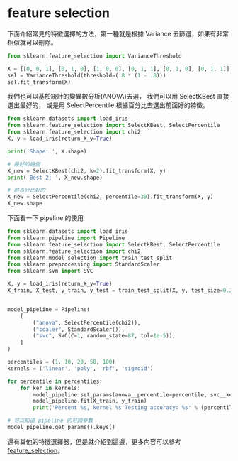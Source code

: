 <script src="https://cdn.mathjax.org/mathjax/latest/MathJax.js?config=TeX-AMS-MML_HTMLorMML" type="text/javascript"></script>
<script type="text/x-mathjax-config">
MathJax.Hub.Config({
    tex2jax: {
    inlineMath: [ ["$","$"], ["\(","\)"] ],
    processEscapes: true
    }
});
</script>



# feature selection

下面介紹常見的特徵選擇的方法，第一種就是根據 Variance 去篩選，如果有非常相似就可以刪除。






```python 
from sklearn.feature_selection import VarianceThreshold

X = [[0, 0, 1], [0, 1, 0], [1, 0, 0], [0, 1, 1], [0, 1, 0], [0, 1, 1]]
sel = VarianceThreshold(threshold=(.8 * (1 - .8)))
sel.fit_transform(X)

```


我們也可以基於統計的變異數分析(ANOVA)去選，
我們可以用 SelectKBest 直接選出最好的，
或是用 SelectPercentile 根據百分比去選出前面好的特徵。




```python 
from sklearn.datasets import load_iris
from sklearn.feature_selection import SelectKBest, SelectPercentile
from sklearn.feature_selection import chi2
X, y = load_iris(return_X_y=True)

print('Shape: ', X.shape)

# 最好的幾個
X_new = SelectKBest(chi2, k=2).fit_transform(X, y)
print('Best 2: ', X_new.shape)

# 前百分比好的
X_new = SelectPercentile(chi2, percentile=30).fit_transform(X, y)
X_new.shape

```


下面看一下 pipeline 的使用


```python 
from sklearn.datasets import load_iris
from sklearn.pipeline import Pipeline
from sklearn.feature_selection import SelectKBest, SelectPercentile
from sklearn.feature_selection import chi2
from sklearn.model_selection import train_test_split
from sklearn.preprocessing import StandardScaler
from sklearn.svm import SVC

X, y = load_iris(return_X_y=True)
X_train, X_test, y_train, y_test = train_test_split(X, y, test_size=0.2, random_state=87)


model_pipeline = Pipeline(
    [
        ("anova", SelectPercentile(chi2)),
        ("scaler", StandardScaler()),
        ("svc", SVC(C=1, random_state=87, tol=1e-5)),
    ]
)

percentiles = (1, 10, 20, 50, 100)
kernels = ('linear', 'poly', 'rbf', 'sigmoid')

for percentile in percentiles:
    for ker in kernels:
        model_pipeline.set_params(anova__percentile=percentile, svc__kernel=ker)
        model_pipeline.fit(X_train, y_train)
        print('Percent %s, kernel %s Testing accuracy: %s' % (percentile, ker, round(model_pipeline.score(X_test, y_test),3)))


```


```python 
# 可以知道 pipeline 的可調參數
model_pipeline.get_params().keys()
```


還有其他的特徵選擇器，但是就介紹到這邊，更多內容可以參考 [feature_selection](https://scikit-learn.org/stable/modules/feature_selection.html)。



